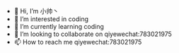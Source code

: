 - 👋 Hi, I’m 小帅丶
- 👀 I’m interested in coding
- 🌱 I’m currently learning coding
- 💞️ I’m looking to collaborate on qiyewechat:783021975
- 📫 How to reach me qiyewechat:783021975

<!---
xiaoshuaishuai319/xiaoshuaishuai319 is a ✨ special ✨ repository because its `README.md` (this file) appears on your GitHub profile.
You can click the Preview link to take a look at your changes.
--->
